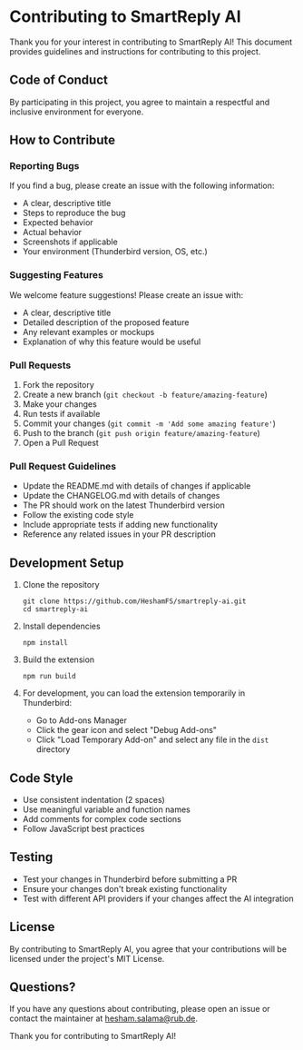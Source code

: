 # Contributing to SmartReply AI

Thank you for your interest in contributing to SmartReply AI! This document provides guidelines and instructions for contributing to this project.

## Code of Conduct

By participating in this project, you agree to maintain a respectful and inclusive environment for everyone.

## How to Contribute

### Reporting Bugs

If you find a bug, please create an issue with the following information:
- A clear, descriptive title
- Steps to reproduce the bug
- Expected behavior
- Actual behavior
- Screenshots if applicable
- Your environment (Thunderbird version, OS, etc.)

### Suggesting Features

We welcome feature suggestions! Please create an issue with:
- A clear, descriptive title
- Detailed description of the proposed feature
- Any relevant examples or mockups
- Explanation of why this feature would be useful

### Pull Requests

1. Fork the repository
2. Create a new branch (`git checkout -b feature/amazing-feature`)
3. Make your changes
4. Run tests if available
5. Commit your changes (`git commit -m 'Add some amazing feature'`)
6. Push to the branch (`git push origin feature/amazing-feature`)
7. Open a Pull Request

### Pull Request Guidelines

- Update the README.md with details of changes if applicable
- Update the CHANGELOG.md with details of changes
- The PR should work on the latest Thunderbird version
- Follow the existing code style
- Include appropriate tests if adding new functionality
- Reference any related issues in your PR description

## Development Setup

1. Clone the repository
   ```
   git clone https://github.com/HeshamFS/smartreply-ai.git
   cd smartreply-ai
   ```

2. Install dependencies
   ```
   npm install
   ```

3. Build the extension
   ```
   npm run build
   ```

4. For development, you can load the extension temporarily in Thunderbird:
   - Go to Add-ons Manager
   - Click the gear icon and select "Debug Add-ons"
   - Click "Load Temporary Add-on" and select any file in the `dist` directory

## Code Style

- Use consistent indentation (2 spaces)
- Use meaningful variable and function names
- Add comments for complex code sections
- Follow JavaScript best practices

## Testing

- Test your changes in Thunderbird before submitting a PR
- Ensure your changes don't break existing functionality
- Test with different API providers if your changes affect the AI integration

## License

By contributing to SmartReply AI, you agree that your contributions will be licensed under the project's MIT License.

## Questions?

If you have any questions about contributing, please open an issue or contact the maintainer at [hesham.salama@rub.de](mailto:hesham.salama@rub.de).

Thank you for contributing to SmartReply AI!
